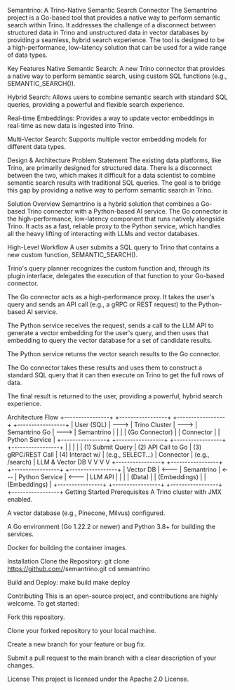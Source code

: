 Semantrino: A Trino-Native Semantic Search Connector
The Semantrino project is a Go-based tool that provides a native way to perform semantic search within Trino. It addresses the challenge of a disconnect between structured data in Trino and unstructured data in vector databases by providing a seamless, hybrid search experience. The tool is designed to be a high-performance, low-latency solution that can be used for a wide range of data types.

Key Features
Native Semantic Search: A new Trino connector that provides a native way to perform semantic search, using custom SQL functions (e.g., SEMANTIC_SEARCH()).

Hybrid Search: Allows users to combine semantic search with standard SQL queries, providing a powerful and flexible search experience.

Real-time Embeddings: Provides a way to update vector embeddings in real-time as new data is ingested into Trino.

Multi-Vector Search: Supports multiple vector embedding models for different data types.

Design & Architecture
Problem Statement
The existing data platforms, like Trino, are primarily designed for structured data. There is a disconnect between the two, which makes it difficult for a data scientist to combine semantic search results with traditional SQL queries. The goal is to bridge this gap by providing a native way to perform semantic search in Trino.

Solution Overview
Semantrino is a hybrid solution that combines a Go-based Trino connector with a Python-based AI service. The Go connector is the high-performance, low-latency component that runs natively alongside Trino. It acts as a fast, reliable proxy to the Python service, which handles all the heavy lifting of interacting with LLMs and vector databases.

High-Level Workflow
A user submits a SQL query to Trino that contains a new custom function, SEMANTIC_SEARCH().

Trino's query planner recognizes the custom function and, through its plugin interface, delegates the execution of that function to your Go-based connector.

The Go connector acts as a high-performance proxy. It takes the user's query and sends an API call (e.g., a gRPC or REST request) to the Python-based AI service.

The Python service receives the request, sends a call to the LLM API to generate a vector embedding for the user's query, and then uses that embedding to query the vector database for a set of candidate results.

The Python service returns the vector search results to the Go connector.

The Go connector takes these results and uses them to construct a standard SQL query that it can then execute on Trino to get the full rows of data.

The final result is returned to the user, providing a powerful, hybrid search experience.

Architecture Flow
+----------------+      +-----------------+      +-----------------+      +-----------------+
| User (SQL)     | ---> | Trino Cluster   | ---> | Semantrino Go   | ---> | Semantrino      |
|                |      | (Go Connector)  |      | Connector       |      | Python Service  |
+----------------+      +-----------------+      +-----------------+      +-----------------+
      |                       |                       |                         |
      | (1) Submit Query      | (2) API Call to Go    | (3) gRPC/REST Call      | (4) Interact w/
      | (e.g., SELECT...)     | Connector             | (e.g., /search)         |     LLM & Vector DB
      V                       V                       V                         V
+----------------+      +-----------------+      +-----------------+      +-----------------+
| Vector DB      | <--- | Semantrino      | <--- | Python Service  | <--- | LLM API         |
|                |      | (Data)          |      | (Embeddings)    |      | (Embeddings)    |
+----------------+      +-----------------+      +-----------------+      +-----------------+
Getting Started
Prerequisites
A Trino cluster with JMX enabled.

A vector database (e.g., Pinecone, Milvus) configured.

A Go environment (Go 1.22.2 or newer) and Python 3.8+ for building the services.

Docker for building the container images.

Installation
Clone the Repository:
git clone https://github.com/<your-username>/semantrino.git
cd semantrino

Build and Deploy:
make build
make deploy

Contributing
This is an open-source project, and contributions are highly welcome. To get started:

Fork this repository.

Clone your forked repository to your local machine.

Create a new branch for your feature or bug fix.

Submit a pull request to the main branch with a clear description of your changes.

License
This project is licensed under the Apache 2.0 License.